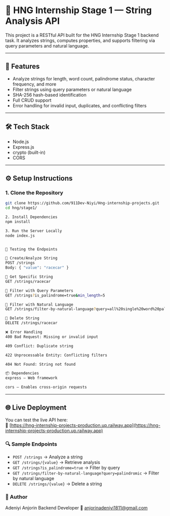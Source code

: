 # 🚀 HNG Internship Stage 1 — String Analysis API

This project is a RESTful API built for the HNG Internship Stage 1 backend task. It analyzes strings, computes properties, and supports filtering via query parameters and natural language.

---

## 📌 Features

- Analyze strings for length, word count, palindrome status, character frequency, and more
- Filter strings using query parameters or natural language
- SHA-256 hash-based identification
- Full CRUD support
- Error handling for invalid input, duplicates, and conflicting filters

---

## 🛠️ Tech Stack

- Node.js
- Express.js
- crypto (built-in)
- CORS

---

## ⚙️ Setup Instructions

### 1. Clone the Repository
```bash
git clone https://github.com/911Dev-Niyi/Hng-internship-projects.git
cd hng/stage1/

2. Install Dependencies
npm install

3. Run the Server Locally
node index.js


🧪 Testing the Endpoints

🔹 Create/Analyze String
POST /strings
Body: { "value": "racecar" }

🔹 Get Specific String
GET /strings/racecar

🔹 Filter with Query Parameters
GET /strings?is_palindrome=true&min_length=5

🔹 Filter with Natural Language
GET /strings/filter-by-natural-language?query=all%20single%20word%20palindromic%20strings

🔹 Delete String
DELETE /strings/racecar

❌ Error Handling
400 Bad Request: Missing or invalid input

409 Conflict: Duplicate string

422 Unprocessable Entity: Conflicting filters

404 Not Found: String not found

📦 Dependencies
express — Web framework

cors — Enables cross-origin requests
```
---

## 🌐 Live Deployment

You can test the live API here:  
🔗 [https://hng-internship-projects-production.up.railway.app](https://hng-internship-projects-production.up.railway.app)

### 🔍 Sample Endpoints

- `POST /strings` → Analyze a string
- `GET /strings/{value}` → Retrieve analysis
- `GET /strings?is_palindrome=true` → Filter by query
- `GET /strings/filter-by-natural-language?query=palindromic` → Filter by natural language
- `DELETE /strings/{value}` → Delete a string

 ### 📣 Author
Adeniyi Anjorin Backend Developer 📧 anjorinadeniyi1811@gmail.com